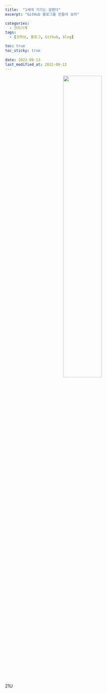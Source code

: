 ```yaml
---
title:  "1세대 기기는 설렌다"
excerpt: "GitHub 블로그를 만들어 보자"

categories:
  - 전자기계
tags:
  - [깃허브, 블로그, Github, blog]

toc: true
toc_sticky: true
 
date: 2022-08-13
last_modified_at: 2022-08-13
---
```


<center><img src="/images/S21U.png" width="50%" height="50%"></center>

21U